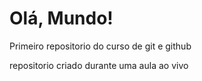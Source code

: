 # Olá, Mundo!
 Primeiro repositorio do curso de git e github

 repositorio criado durante uma aula ao vivo
